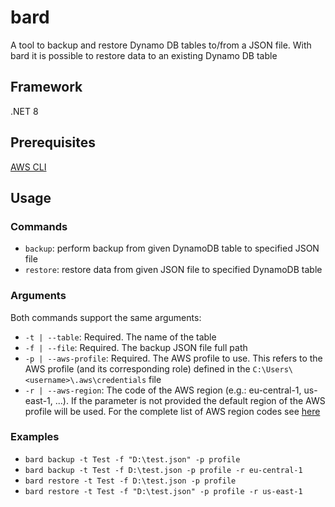 # bard

A tool to backup and restore Dynamo DB tables to/from a JSON file. With bard it is possible to restore data to an existing Dynamo DB table

## Framework

.NET 8

## Prerequisites

[AWS CLI](https://aws.amazon.com/cli/)

## Usage

### Commands

- `backup`: perform backup from given DynamoDB table to specified JSON file
- `restore`: restore data from given JSON file to specified DynamoDB table

### Arguments

Both commands support the same arguments:

- `-t | --table`: Required. The name of the table
- `-f | --file`: Required. The backup JSON file full path
- `-p | --aws-profile`: Required. The AWS profile to use. This refers to the AWS profile (and its corresponding role) defined in the `C:\Users\<username>\.aws\credentials` file
- `-r | --aws-region`: The code of the AWS region (e.g.: eu-central-1, us-east-1, ...). If the parameter is not provided the default region of the AWS profile will be used. For the complete list of AWS region codes see [here](https://docs.aws.amazon.com/AWSEC2/latest/UserGuide/using-regions-availability-zones.html#concepts-regions)

### Examples

- `bard backup -t Test -f "D:\test.json" -p profile`
- `bard backup -t Test -f D:\test.json -p profile -r eu-central-1`
- `bard restore -t Test -f D:\test.json -p profile`
- `bard restore -t Test -f "D:\test.json" -p profile -r us-east-1`
